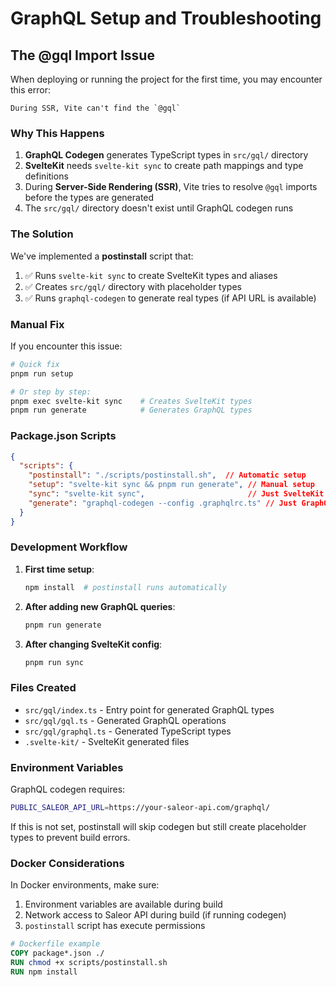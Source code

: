 # GraphQL Setup and Troubleshooting

## The @gql Import Issue

When deploying or running the project for the first time, you may encounter this error:

```
During SSR, Vite can't find the `@gql`
```

### Why This Happens

1. **GraphQL Codegen** generates TypeScript types in `src/gql/` directory
2. **SvelteKit** needs `svelte-kit sync` to create path mappings and type definitions
3. During **Server-Side Rendering (SSR)**, Vite tries to resolve `@gql` imports before the types are generated
4. The `src/gql/` directory doesn't exist until GraphQL codegen runs

### The Solution

We've implemented a **postinstall** script that:

1. ✅ Runs `svelte-kit sync` to create SvelteKit types and aliases
2. ✅ Creates `src/gql/` directory with placeholder types
3. ✅ Runs `graphql-codegen` to generate real types (if API URL is available)

### Manual Fix

If you encounter this issue:

```bash
# Quick fix
pnpm run setup

# Or step by step:
pnpm exec svelte-kit sync    # Creates SvelteKit types
pnpm run generate            # Generates GraphQL types
```

### Package.json Scripts

```json
{
  "scripts": {
    "postinstall": "./scripts/postinstall.sh",  // Automatic setup
    "setup": "svelte-kit sync && pnpm run generate", // Manual setup
    "sync": "svelte-kit sync",                       // Just SvelteKit sync
    "generate": "graphql-codegen --config .graphqlrc.ts" // Just GraphQL codegen
  }
}
```

### Development Workflow

1. **First time setup**:
   ```bash
   npm install  # postinstall runs automatically
   ```

2. **After adding new GraphQL queries**:
   ```bash
   pnpm run generate
   ```

3. **After changing SvelteKit config**:
   ```bash
   pnpm run sync
   ```

### Files Created

- `src/gql/index.ts` - Entry point for generated GraphQL types
- `src/gql/gql.ts` - Generated GraphQL operations
- `src/gql/graphql.ts` - Generated TypeScript types
- `.svelte-kit/` - SvelteKit generated files

### Environment Variables

GraphQL codegen requires:
```bash
PUBLIC_SALEOR_API_URL=https://your-saleor-api.com/graphql/
```

If this is not set, postinstall will skip codegen but still create placeholder types to prevent build errors.

### Docker Considerations

In Docker environments, make sure:
1. Environment variables are available during build
2. Network access to Saleor API during build (if running codegen)
3. `postinstall` script has execute permissions

```dockerfile
# Dockerfile example
COPY package*.json ./
RUN chmod +x scripts/postinstall.sh
RUN npm install
```
